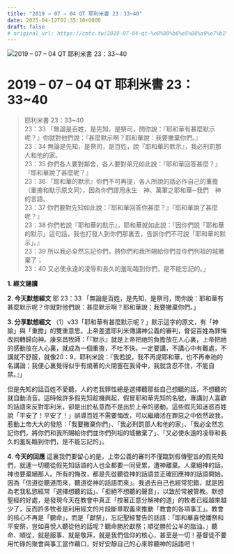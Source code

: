 ```yaml
---
title: "2019 – 07 – 04 QT 耶利米書 23：33~40"
date: 2025-04-12T02:35:10+0800
draft: false
# original_url: https://cmtc.tw/2019-07-04-qt-%e8%80%b6%e5%88%a9%e7%b1%b3%e6%9b%b8-23%ef%bc%9a3340
---
```


![2019 – 07 – 04 QT 耶利米書 23：33\~40](/images/qt.jpg   "2019 – 07 – 04 QT 耶利米書 23：33\~40")

# 2019 – 07 – 04 QT 耶利米書 23：33\~40

> 耶利米書 23：33\~40  
> 23：33 「無論是百姓，是先知，是祭司，問你說：『耶和華有甚麼默示呢？』你就對他們說：『甚麼默示啊？耶和華說：我要撇棄你們。』  
> 23：34 無論是先知，是祭司，是百姓，說『耶和華的默示』，我必刑罰那人和他的家。  
> 23：35 你們各人要對鄰舍，各人要對弟兄如此說：『耶和華回答甚麼？』『耶和華說了甚麼呢？』  
> 23：36 『耶和華的默示』你們不可再提，各人所說的話必作自己的重擔（重擔和默示原文同），因為你們謬用永生　神、萬軍之耶和華─我們　神的言語。  
> 23：37 你們要對先知如此說：『耶和華回答你甚麼？』『耶和華說了甚麼呢？』  
> 23：38 你們若說『耶和華的默示』，耶和華就如此說：『因你們說「耶和華的默示」這句話，我也打發人到你們那裏去，告訴你們不可說「耶和華的默示」。』  
> 23：39 所以我必全然忘記你們，將你們和我所賜給你們並你們列祖的城撇棄了；  
> 23：40 又必使永遠的凌辱和長久的羞恥臨到你們，是不能忘記的。」

**1. 經文誦讀**

**2.  今天默想經文**
耶 23：33 「無論是百姓，是先知，是祭司，問你說：耶和華有甚麼默示呢？你就對他們說：甚麼默示啊？耶和華說：我要撇棄你們。」

**3. 分享默想經文**
（1）v33「耶和華有甚麼默示呢？」默示這字的原文，有「神諭」與「重擔」的雙重意思。上帝差遣耶利米傳講神公義的審判，督促百姓為罪悔改回轉歸向神。康來昌牧師：「『默示』就是上帝把祂的負擔放在人心裏，上帝把祂的感動放在人心裏，就成為一個重擔，不吐不快。一定要講，不講心中有難處，不講就不舒服，就像20：9，耶利米說：『我若說，我不再提耶和華，也不再奉祂的名講論；我便心裏覺得似乎有燒著的火閉塞在我骨中，我就含忍不住，不能自禁。』」

但是先知的話百姓不愛聽，人的老我罪性總是選擇聽那些自己想聽的話，不想聽的就自動消音。這時候許多假先知趁機興起，假冒耶和華先知的名號，專講討人喜歡的話語來反對耶利米，卻是出於私意而不是出於上帝的感動。這些假先知迷惑百姓說「平安了！平安了！」誤導百姓不需要悔改，可以繼續活在罪惡之中依然故我，惹動上帝大大的發怒：「我要撇棄你們」、「我必刑罰那人和他的家」、「我必全然忘記你們，將你們和我所賜給你們並你們列祖的城撇棄了」、「又必使永遠的凌辱和長久的羞恥臨到你們，是不能忘記的」。

**4. 今天的回應**
這裏我們要留心的是，上帝公義的審判不僅臨到假傳聖旨的假先知們，就連一切聽從假先知話語的人也全都要一同受累，遭神離棄。人棄絕神的話，神也要棄絕那人。所有的悔改，都是先從聽從神的話語並正確回應神的話語開始。因為「信道從聽道而來，聽道從神的話語而來」。我過去自己也經常犯錯，就是因為老我私慾經常「選擇想聽的話」、「拒絕不想聽的聲音」，以致於常被管教。默想聖經的好處，是發現今天在教會中真正「按著正意分解神的道」的牧者已經越來越少了，反而許多牧者是利用經文的片段斷章取義來推動「教會的各項事工」。教會的核心不再是「聽命」，而是「獻祭」，忘記聖經警告的話語：「耶和華喜悅燔祭和平安祭，豈如喜悅人聽從他的話呢？聽命勝於獻祭；順從勝於公羊的脂油。」聽命、順從，就是服事、就是敬拜，就是我們信仰的核心，甚至是一切！基督徒不要用忙碌的聚會與事工當作藉口，好好安靜自己的心來聆聽神的話語吧！
